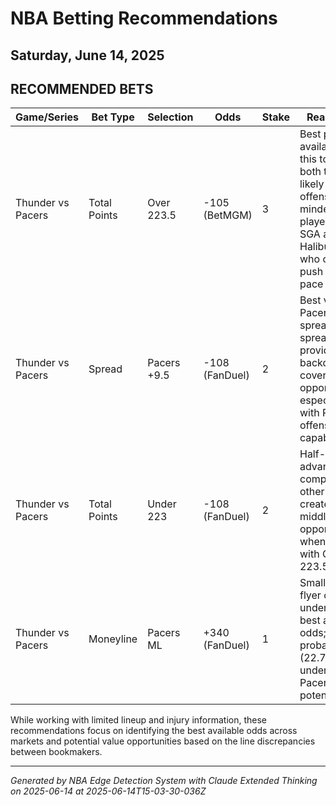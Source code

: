 # NBA Betting Recommendations
## Saturday, June 14, 2025

## RECOMMENDED BETS
| Game/Series | Bet Type | Selection | Odds | Stake | Reasoning |
|-------------|----------|-----------|------|-------|-----------|
| Thunder vs Pacers | Total Points | Over 223.5 | -105 (BetMGM) | 3 | Best price available on this total; both teams likely feature offensive-minded players like SGA and Haliburton who can push scoring pace |
| Thunder vs Pacers | Spread | Pacers +9.5 | -108 (FanDuel) | 2 | Best value on Pacers spread; large spreads often provide backdoor cover opportunities, especially with Pacers' offensive capabilities |
| Thunder vs Pacers | Total Points | Under 223 | -108 (FanDuel) | 2 | Half-point advantage compared to other books; creates middle opportunity when paired with Over 223.5 |
| Thunder vs Pacers | Moneyline | Pacers ML | +340 (FanDuel) | 1 | Small-value flyer on the underdog at best available odds; implied probability (22.7%) may undervalue Pacers' upset potential |

While working with limited lineup and injury information, these recommendations focus on identifying the best available odds across markets and potential value opportunities based on the line discrepancies between bookmakers.

---
*Generated by NBA Edge Detection System with Claude Extended Thinking on 2025-06-14 at 2025-06-14T15-03-30-036Z*
